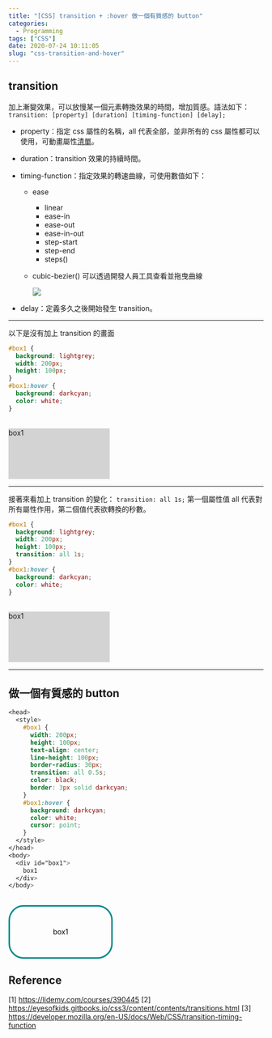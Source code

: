 ```yaml
---
title: "[CSS] transition + :hover 做一個有質感的 button"
categories:
  - Programming
tags: ["CSS"]
date: 2020-07-24 10:11:05
slug: "css-transition-and-hover"
---
```


## transition

加上漸變效果，可以放慢某一個元素轉換效果的時間，增加質感。語法如下：
`transition: [property] [duration] [timing-function] [delay];`

<!--more-->

- property：指定 css 屬性的名稱，all 代表全部，並非所有的 css 屬性都可以使用，可動畫屬性[清單](https://developer.mozilla.org/en-US/docs/Web/CSS/CSS_animated_properties)。
- duration：transition 效果的持續時間。
- timing-function：指定效果的轉速曲線，可使用數值如下：

  - ease
    - linear
    - ease-in
    - ease-out
    - ease-in-out
    - step-start
    - step-end
    - steps()
  - cubic-bezier()
    可以透過開發人員工具查看並拖曳曲線

    ![](https://imgur.com/5MLqxUV.gif)

- delay：定義多久之後開始發生 transition。

---

以下是沒有加上 transition 的畫面

```css
#box1 {
  background: lightgrey;
  width: 200px;
  height: 100px;
}
#box1:hover {
  background: darkcyan;
  color: white;
}
```

<br>

<head>
  <style>
    #box1 {
      background: lightgrey;
      width: 200px;
      height: 100px;
    }
    #box1:hover {
      background: darkcyan;
      color: white
    }
  </style>
</head>
<body>
  <div id="box1">
    box1
  </div>
</body>

---

接著來看加上 transition 的變化：
`transition: all 1s;` 第一個屬性值 all 代表對所有屬性作用，第二個值代表欲轉換的秒數。

```css
#box1 {
  background: lightgrey;
  width: 200px;
  height: 100px;
  transition: all 1s;
}
#box1:hover {
  background: darkcyan;
  color: white;
}
```

<br>

<head>
  <style>
    #box2 {
      background: lightgrey;
      width: 200px;
      height: 100px;
      transition: all 1s;
    }
    #box2:hover {
      background: darkcyan;
      color: white
    }
  </style>
</head>
<body>
  <div id="box2">
    box1
  </div>
</body>

---

## 做一個有質感的 button

```css
<head>
  <style>
    #box1 {
      width: 200px;
      height: 100px;
      text-align: center;
      line-height: 100px;
      border-radius: 30px;
      transition: all 0.5s;
      color: black;
      border: 3px solid darkcyan;
    }
    #box1:hover {
      background: darkcyan;
      color: white;
      cursor: point;
    }
  </style>
</head>
<body>
  <div id="box1">
    box1
  </div>
</body>
```

<br>

<head>
  <style>
    #box3 {
      width: 200px;
      height: 100px;
      text-align: center;
      line-height: 100px;
      border-radius: 30px;
      transition: all 0.5s;
      color: black;
      border: 3px solid darkcyan;
    }
    #box3:hover {
      background: darkcyan;
      color: white;
      cursor: point;
    }
  </style>
</head>
<body>
  <div id="box3">
    box1
  </div>
</body>

## Reference

[1] https://lidemy.com/courses/390445
[2] https://eyesofkids.gitbooks.io/css3/content/contents/transitions.html
[3] https://developer.mozilla.org/en-US/docs/Web/CSS/transition-timing-function
